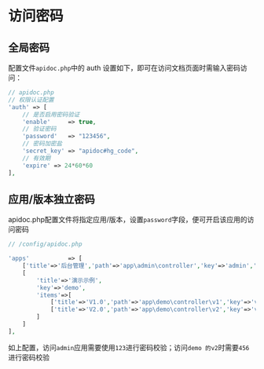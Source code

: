 

# 访问密码

## 全局密码

配置文件`apidoc.php`中的 auth 设置如下，即可在访问文档页面时需输入密码访问：

```php
// apidoc.php
// 权限认证配置
'auth' => [
    // 是否启用密码验证
    'enable'     => true,
    // 验证密码
    'password'   => "123456",
    // 密码加密盐
    'secret_key' => "apidoc#hg_code",
    // 有效期
    'expire' => 24*60*60
],
```

## 应用/版本独立密码

apidoc.php配置文件将指定应用/版本，设置`password`字段，便可开启该应用的访问密码

```php
// /config/apidoc.php

'apps'           => [
    ['title'=>'后台管理','path'=>'app\admin\controller','key'=>'admin','password'=>'123'],
    [
        'title'=>'演示示例',
        'key'=>'demo',
        'items'=>[
            ['title'=>'V1.0','path'=>'app\demo\controller\v1','key'=>'v1'],
            ['title'=>'V2.0','path'=>'app\demo\controller\v2','key'=>'v2','password'=>'456']
        ]
    ]
],
```

如上配置，访问`admin`应用需要使用`123`进行密码校验；访问`demo 的v2`时需要`456`进行密码校验

